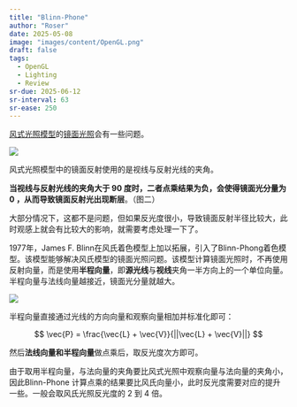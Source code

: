 ```yaml
---
title: "Blinn-Phone"
author: "Roser"
date: 2025-05-08
image: "images/content/OpenGL.png"
draft: false
tags:
  - OpenGL
  - Lighting
  - Review
sr-due: 2025-06-12
sr-interval: 63
sr-ease: 250
---
```

[风式光照模型](风式光照模型.md)的[镜面光照](镜面光照.md)会有一些问题。

![](images/高级光照风氏光照模型在视线与反射光线的夹角大于90度时的问题.png)

风式光照模型中的镜面反射使用的是视线与反射光线的夹角。

**当视线与反射光线的夹角大于 90 度时，二者点乘结果为负，会使得镜面光分量为 0 ，从而导致镜面反射光出现断层**。（图二）

大部分情况下，这都不是问题，但如果反光度很小，导致镜面反射半径比较大，此时观感上就会有比较大的影响，就需要考虑处理一下了。

1977年，James F. Blinn在风氏着色模型上加以拓展，引入了Blinn-Phong着色模型。该模型能够解决风氏模型的镜面光照问题。该模型计算镜面光照时，不再使用反射向量，而是使用**半程向量**，即**源光线**与**视线**夹角一半方向上的一个单位向量。半程向量与法线向量越接近，镜面光分量就越大。

![](images/使用半程向量的Blinn-Phong模型.png)

半程向量直接通过光线的方向向量和观察向量相加并标准化即可：

$$
\vec{P} = \frac{\vec{L} + \vec{V}}{||\vec{L} + \vec{V}||}
$$

然后**法线向量和半程向量**做点乘后，取反光度次方即可。

由于取用半程向量，与法向量的夹角要比风式光照中观察向量与法向量的夹角小，因此Blinn-Phone 计算点乘的结果要比风氏向量小，此时反光度需要对应的提升一些。一般会取风氏光照反光度的 2 到 4 倍。